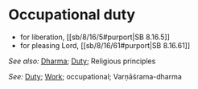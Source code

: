 # Occupational duty

* for liberation, [[sb/8/16/5#purport|SB 8.16.5]]
* for pleasing Lord, [[sb/8/16/61#purport|SB 8.16.61]]

*See also:* [Dharma](entries/dharma.md); [Duty](entries/duties.md); Religious principles

*See:* [Duty](entries/duties.md); [Work](entries/work.md); occupational; Varṇāśrama-dharma
